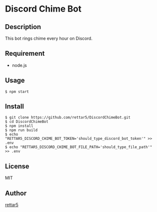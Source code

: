 # Discord Chime Bot

## Description

This bot rings chime every hour on Discord.

## Requirement

- node.js

## Usage

```
$ npm start
```

## Install

```
$ git clone https://github.com/rettar5/DiscordChimeBot.git
$ cd DiscordChimeBot
$ npm install
$ npm run build
$ echo "RETTAR5_DISCORD_CHIME_BOT_TOKEN='should_type_discord_bot_token'" >> .env
$ echo "RETTAR5_DISCORD_CHIME_BOT_FILE_PATH='should_type_file_path'" >> .env
```

## License

MIT

## Author

[rettar5](https://github.com/rettar5)
